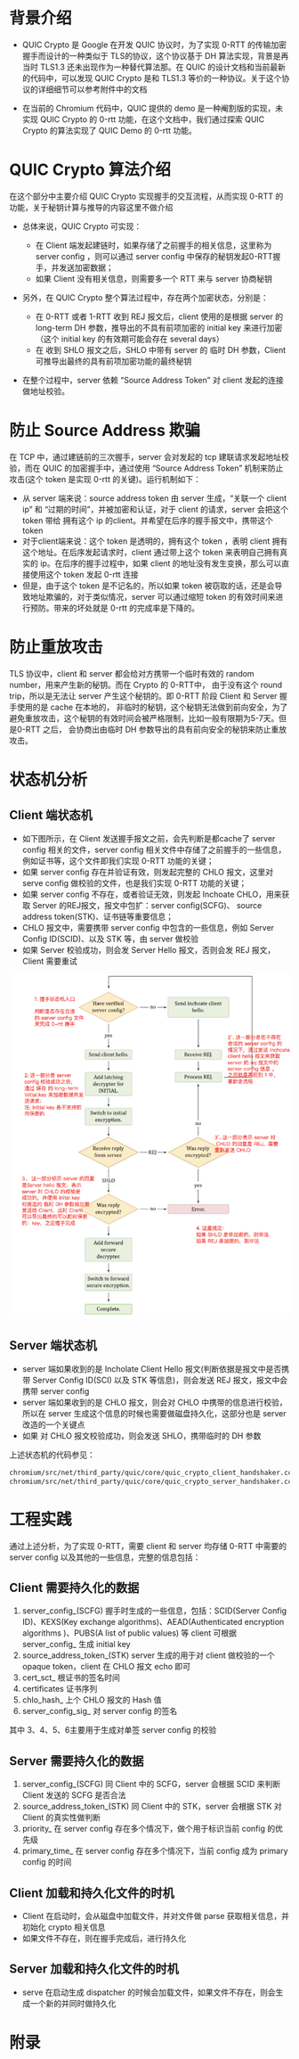 # 背景介绍

+ QUIC Crypto 是 Google 在开发 QUIC 协议时，为了实现 0-RTT 的传输加密握手而设计的一种类似于 TLS的协议，这个协议基于 DH 算法实现，背景是再当时 TLS1.3 还未出现作为一种替代算法那。在 QUIC 的设计文档和当前最新的代码中，可以发现 QUIC Crypto 是和 TLS1.3 等价的一种协议。关于这个协议的详细细节可以参考附件中的文档

+ 在当前的 Chromium 代码中，QUIC 提供的 demo 是一种阉割版的实现，未实现 QUIC Crypto 的 0-rtt 功能，在这个文档中，我们通过探索 QUIC Crypto 的算法实现了 QUIC Demo 的 0-rtt 功能。

# QUIC Crypto 算法介绍

在这个部分中主要介绍 QUIC Crypto 实现握手的交互流程，从而实现 0-RTT 的功能，关于秘钥计算与推导的内容这里不做介绍
+ 总体来说，QUIC Crypto 可实现：
    + 在 Client 端发起建链时，如果存储了之前握手的相关信息，这里称为 server config ，则可以通过 server config 中保存的秘钥发起0-RTT握手，并发送加密数据；
    + 如果 Client 没有相关信息，则需要多一个 RTT 来与 server 协商秘钥

+ 另外，在 QUIC Crypto 整个算法过程中，存在两个加密状态，分别是：
    + 在 0-RTT 或者 1-RTT 收到 REJ 报文后，client 使用的是根据 server 的 long-term DH 参数，推导出的不具有前项加密的 initial key 来进行加密（这个 initial key 的有效期可能会存在 several days）
    + 在 收到 SHLO 报文之后，SHLO 中带有 server 的 临时 DH 参数，Client 可推导出最终的具有前项加密功能的最终秘钥 

+ 在整个过程中，server 依赖 “Source Address Token” 对 client 发起的连接做地址校验。

# 防止 Source Address 欺骗

在 TCP 中，通过建链前的三次握手，server 会对发起的 tcp 建联请求发起地址校验，而在 QUIC 的加密握手中，通过使用
“Source Address Token”  机制来防止攻击(这个 token 是实现 0-rtt 的关键)。运行机制如下：

+ 从 server 端来说：source address token 由 server 生成，“关联一个 client ip” 和 “过期的时间”，并被加密和认证，对于 client 的请求，server 会把这个 token 带给 拥有这个 ip 的client。并希望在后序的握手报文中，携带这个 token
+ 对于client端来说：这个 token 是透明的，拥有这个 token ，表明 client 拥有这个地址。在后序发起请求时，client 通过带上这个 token 来表明自己拥有真实的 ip。在后序的握手过程中，如果 client 的地址没有发生变换，那么可以直接使用这个 token 发起 0-rtt 连接
+ 但是，由于这个 token 是不记名的，所以如果 token 被窃取的话，还是会导致地址欺骗的，对于类似情况，server 可以通过缩短 token 的有效时间来进行预防。带来的坏处就是 0-rtt 的完成率是下降的。

# 防止重放攻击

TLS 协议中，client 和 server 都会给对方携带一个临时有效的 random number，用来产生新的秘钥。而在 Crypto 的 0-RTT中，
由于没有这个 round trip，所以是无法让 server 产生这个秘钥的。即 0-RTT 阶段 Client 和 Server 握手使用的是 cache 在本地的，
非临时的秘钥，这个秘钥无法做到前向安全，为了避免重放攻击，这个秘钥的有效时间会被严格限制，比如一般有限期为5-7天。但是0-RTT 之后，
会协商出由临时 DH 参数导出的具有前向安全的秘钥来防止重放攻击。

# 状态机分析

## Client 端状态机
+ 如下图所示，在 Client 发送握手报文之前，会先判断是都cache了 server config 相关的文件，server config 相关文件中存储了之前握手的一些信息，例如证书等，这个文件即我们实现 0-RTT 功能的关键；
+ 如果 server config 存在并验证有效，则发起完整的 CHLO 报文，这里对 serve config 做校验的文件，也是我们实现 0-RTT 功能的关键；
+ 如果 server config 不存在，或者验证无效，则发起 Inchoate CHLO，用来获取 Server 的REJ报文，报文中包扩：server config(SCFG)、 source address token(STK)、证书链等重要信息；
+ CHLO 报文中，需要携带 server config 中包含的一些信息，例如 Server Config ID(SCID)、以及 STK 等，由 server 做校验
+ 如果 Server 校验成功，则会发 Server Hello 报文，否则会发 REJ 报文，Client 需要重试

![](stats.png)

## Server 端状态机
+ server 端如果收到的是 Incholate Client Hello 报文(判断依据是报文中是否携带 Server Config ID(SCI) 以及 STK 等信息)，则会发送 REJ 报文，报文中会携带 server config
+ server 端如果收到的是 CHLO 报文，则会对 CHLO 中携带的信息进行校验，所以在 server 生成这个信息的时候也需要做磁盘持久化，这部分也是 server 改造的一个关键点
+ 如果 对 CHLO 报文校验成功，则会发送 SHLO，携带临时的 DH 参数

上述状态机的代码参见：
```
chromium/src/net/third_party/quic/core/quic_crypto_client_handshaker.cc
chromium/src/net/third_party/quic/core/quic_crypto_server_handshaker.cc
```

# 工程实践
通过上述分析，为了实现 0-RTT，需要 client 和 server 均存储 0-RTT 中需要的 server config 以及其他的一些信息，完整的信息包括：

## Client 需要持久化的数据

1. server_config_(SCFG)
握手时生成的一些信息，包括：SCID(Server Config ID)、KEXS(Key exchange algorithms)、AEAD(Authenticated encryption algorithms )、PUBS(A list of public values) 等
client 可根据 server_config_ 生成 initial key 
2. source_address_token_(STK)
server 生成的用于对 client 做校验的一个 opaque token，client 在 CHLO 报文 echo 即可
3. cert_sct_
根证书的签名时间
4. certificates
证书序列
5. chlo_hash_
上个 CHLO 报文的 Hash 值
6. server_config_sig_
对 server config 的签名

其中 3、4、5、6主要用于生成对单签 server config 的校验

## Server 需要持久化的数据

1. server_config_(SCFG)
同 Client 中的 SCFG，server 会根据 SCID 来判断 Client 发送的 SCFG 是否合法
2. source_address_token_(STK)
同 Client 中的 STK，server 会根据 STK 对 Client 的真实性做判断
3. priority_
在 server config 存在多个情况下，做个用于标识当前 config 的优先级
4. primary_time_
在 server config 存在多个情况下，当前 config 成为 primary config 的时间


## Client 加载和持久化文件的时机
+ Client 在启动时，会从磁盘中加载文件，并对文件做 parse 获取相关信息，并初始化 crypto 相关信息
+ 如果文件不存在，则在握手完成后，进行持久化

## Server 加载和持久化文件的时机
+ serve 在启动生成 dispatcher 的时候会加载文件，如果文件不存在，则会生成一个新的并同时做持久化

# 附录
